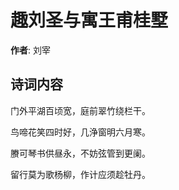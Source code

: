# 趣刘圣与寓王甫桂墅

**作者**: 刘宰

## 诗词内容

门外平湖百顷宽，庭前翠竹绕栏干。

鸟啼花笑四时好，几浄窗明六月寒。

賸可琴书供昼永，不妨弦管到更阑。

留行莫为歌杨柳，作计应须趁牡丹。

